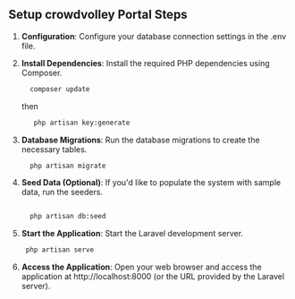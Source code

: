 ## Setup crowdvolley Portal Steps

1.  **Configuration**: Configure your database connection settings in the .env file.

2.  **Install Dependencies**: Install the required PHP dependencies using Composer.

    ```bash
      composer update
    ```
    then 

    ```bash
       php artisan key:generate
    ```

3.  **Database Migrations**: Run the database migrations to create the necessary tables.

    ```bash
      php artisan migrate

    ```

4.  **Seed Data (Optional)**: If you'd like to populate the system with sample data, run the seeders.

    ```bash

      php artisan db:seed

    ```

5.  **Start the Application**: Start the Laravel development server.

    ```bash
     php artisan serve

    ```

6.  **Access the Application**: Open your web browser and access the application at http://localhost:8000 (or the URL provided by the Laravel server).


